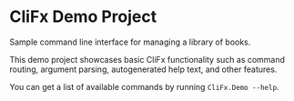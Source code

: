 ﻿# CliFx Demo Project

Sample command line interface for managing a library of books.

This demo project showcases basic CliFx functionality such as command routing, argument parsing, autogenerated help text, and other features.

You can get a list of available commands by running `CliFx.Demo --help`.